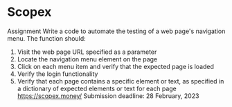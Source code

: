 # Scopex
Assignment
Write a code to automate the testing of a web page's navigation menu. The function should:
1. Visit the web page URL specified as a parameter
2. Locate the navigation menu element on the page
3. Click on each menu item and verify that the expected page is loaded
4. Verify the login functionality
5. Verify that each page contains a specific element or text, as specified in a dictionary of expected elements or text for each page
https://scopex.money/
Submission deadline: 28 February, 2023
